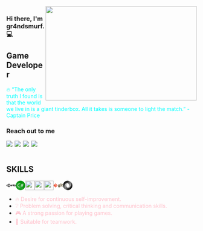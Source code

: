 <img src="https://media.giphy.com/media/v1.Y2lkPTc5MGI3NjExMGJpNG80ZHB4cDc3NXVkY2E5N283bndocXV3ZW9vaTdpNGFkc2dzdSZlcD12MV9pbnRlcm5hbF9naWZfYnlfaWQmY3Q9Zw/fwoOoDZpEpdQewQdRR/giphy.gif" align="right" width="400" height="250">

### Hi there, I'm gr4ndsmurf. :computer:

## Game Developer

<font color="cyan">:fire: “The only truth I found is that the world we live in is a giant tinderbox. All it takes is someone to light the match.” - Captain Price</font>

### Reach out to me

[<img  width="22" src="https://unpkg.com/simple-icons@v4/icons/gamejolt.svg" align="left" />][itchdotio]
[<img  width="22" src="https://unpkg.com/simple-icons@v4/icons/twitter.svg" align="left" />][twitter]
[<img  width="22" src="https://unpkg.com/simple-icons@v4/icons/linkedin.svg" align="left" />][linkedin]
[<img  width="22" src="https://unpkg.com/simple-icons@v4/icons/github.svg" align="left" />][githubpages]

<br />
<br />

## SKILLS

<img align="left"  src="https://raw.githubusercontent.com/github/explore/80688e429a7d4ef2fca1e82350fe8e3517d3494d/topics/unity/unity.png?size=48" width="25" height="25" />
<img align="left" src="https://raw.githubusercontent.com/github/explore/80688e429a7d4ef2fca1e82350fe8e3517d3494d/topics/csharp/csharp.png?size=48" width="25" height="25" />
<img align="left" src="https://i.hizliresim.com/t9xnpxa.png" width="25" height="25" />
<img align="left" src="https://i.hizliresim.com/p1n3pwg.png" width="25" height="25" />
<img align="left" src="https://i.hizliresim.com/7rrou7j.png" width="25" height="25" />
<img align="left" src="https://raw.githubusercontent.com/github/explore/80688e429a7d4ef2fca1e82350fe8e3517d3494d/topics/git/git.png" width="25" height="25" />
<img align="left" src="https://raw.githubusercontent.com/github/explore/80688e429a7d4ef2fca1e82350fe8e3517d3494d/topics/json/json.png?size=48" width="25" height="25" />
<br />

###
- <font color="pink">:fire: Desire for continuous self-improvement.</font>
- <font color="pink">:grey_question: Problem solving, critical thinking and communication skills.</font>
- <font color="pink">:video_game: A strong passion for playing games.</font>
- <font color="pink">:office: Suitable for teamwork.</font>

<br />

[itchdotio]: https://gr4ndsmurf.itch.io
[twitter]: https://twitter.com/gr4ndsmurf
[linkedin]: https://www.linkedin.com/in/akinhaydaroglu/
[githubpages]: https://gr4ndsmurf.github.io
